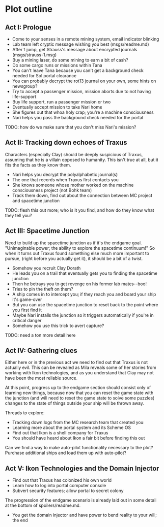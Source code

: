 # Plot outline

## Act I: Prologue

* Come to your senses in a remote mining system, email indicator blinking
* Lab team left cryptic message wishing you best (msgs/readme.md)
* After 1 jump, get Strauss's message about encrypted journals (msgs/strauss-1.msg)
* Buy a mining laser, do some mining to earn a bit of cash?
* Do some cargo runs or missions within Tana
 * You can't leave Tana because you can't get a background check needed for Sol portal clearance
* You can probably decrypt the rot13 journal on your own, some hints on newsgroup?
* Try to accept a passenger mission, mission aborts due to not having life-support
* Buy life support, run a passenger mission or two
* Eventually accept mission to take Nari home
* She figures out that whoa holy crap; you're a machine consciousness
* Nari helps you pass the background check needed for the portal

TODO: how do we make sure that you don't miss Nari's mission?

## Act II: Tracking down echoes of Traxus

Characters (especially Clay) should be deeply suspicious of Traxus,
assuming that he is a villain opposed to humanity. This isn't true at
all, but it fits the facts as they know them.

* Nari helps you decrypt the polyalphabetic journal(s)
 * The one that records when Traxus first contacts you
* She knows someone whose mother worked on the machine consciousness project (not Bohk team)
* Track them down, find out about the connection between MC project and spacetime junction

TODO: flesh this out more; who is it you find, and how do they know what they tell you?

## Act III: Spacetime Junction

Need to build up the spacetime junction as if it's the endgame
goal. "Unimaginable power; the ability to explore the spacetime
continuum!" So when it turns out Traxus found something else much more
important to pursue, (right before you actually get it), it should be
a bit of a twist.

* Somehow you recruit Clay Dorath
* He leads you on a trail that eventually gets you to finding the spacetime junction
* Then he betrays you to get revenge on his former lab mates--boo!
 * Tries to pin the theft on them?
* A ship comes in to intercept you; if they reach you and board your ship it's game-over
* But you can use the spacetime junction to reset back to the point where you first find it
 * Maybe Nari installs the junction so it triggers automatically if you're in critical danger
 * Somehow you use this trick to avert capture?

TODO: need a ton more detail here

## Act IV: Gathering clues

Either here or in the previous act we need to find out that Traxus is
not actually evil. This can be revealed as Mila reveals some of her
stories from working with Ikon technologies, and as you understand
that Clay may not have been the most reliable source.

At this point, progress up to the endgame section should consist only
of learning new things, because now that you can reset the game state
with the junction (and will need to reset the game state to solve some
puzzles) changes to the state of things outside your ship will be
thrown away.

Threads to explore:

* Tracking down logs from the MC research team that created you
* Learning more about the portal system and its Scheme OS
* Find out that Ikon is a shell company for Traxus
 * You should have heard about Ikon a fair bit before finding this out

Can we find a way to make auto-pilot functionality necessary to the plot?
Purchase additional ships and load them up with auto-pilot?

## Act V: Ikon Technologies and the Domain Injector

* Find out that Traxus has colonized his own world
* Learn how to log into portal computer console
 * Subvert security features; allow portal to secret colony

The progression of the endgame scenario is already laid out in some
detail at the bottom of spoilers/readme.md.

* You get the domain injector and have power to bend reality to your will; the end
